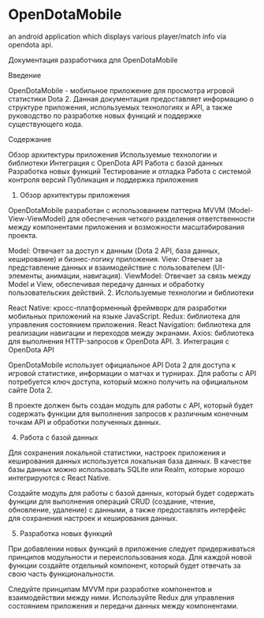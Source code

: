 # OpenDotaMobile
an android application which displays various player/match info via opendota api.

Документация разработчика для OpenDotaMobile

Введение

OpenDotaMobile - мобильное приложение для просмотра игровой статистики Dota 2. Данная документация предоставляет информацию о структуре приложения, используемых технологиях и API, а также руководство по разработке новых функций и поддержке существующего кода.

Содержание

Обзор архитектуры приложения
Используемые технологии и библиотеки
Интеграция с OpenDota API
Работа с базой данных
Разработка новых функций
Тестирование и отладка
Работа с системой контроля версий
Публикация и поддержка приложения

1. Обзор архитектуры приложения

OpenDotaMobile разработан с использованием паттерна MVVM (Model-View-ViewModel) для обеспечения четкого разделения ответственности между компонентами приложения и возможности масштабирования проекта.

Model: Отвечает за доступ к данным (Dota 2 API, база данных, кеширование) и бизнес-логику приложения.
View: Отвечает за представление данных и взаимодействие с пользователем (UI-элементы, анимации, навигация).
ViewModel: Отвечает за связь между Model и View, обеспечивая передачу данных и обработку пользовательских действий.
2. Используемые технологии и библиотеки

React Native: кросс-платформенный фреймворк для разработки мобильных приложений на языке JavaScript.
Redux: библиотека для управления состоянием приложения.
React Navigation: библиотека для реализации навигации и переходов между экранами.
Axios: библиотека для выполнения HTTP-запросов к OpenDota API.
3. Интеграция с OpenDota API

OpenDotaMobile использует официальное API Dota 2 для доступа к игровой статистике, информации о матчах и турнирах. Для работы с API потребуется ключ доступа, который можно получить на официальном сайте Dota 2.

В проекте должен быть создан модуль для работы с API, который будет содержать функции для выполнения запросов к различным конечным точкам API и обработки полученных данных.

4. Работа с базой данных

Для сохранения локальной статистики, настроек приложения и кеширования данных используется локальная база данных. В качестве базы данных можно использовать SQLite или Realm, которые хорошо интегрируются с React Native.

Создайте модуль для работы с базой данных, который будет содержать функции для выполнения операций CRUD (создание, чтение, обновление, удаление) с данными, а также предоставлять интерфейс для сохранения настроек и кеширования данных.

5. Разработка новых функций

При добавлении новых функций в приложение следует придерживаться принципов модульности и переиспользования кода. Для каждой новой функции создайте отдельный компонент, который будет отвечать за свою часть функциональности.

Следуйте принципам MVVM при разработке компонентов и взаимодействии между ними. Используйте Redux для управления состоянием приложения и передачи данных между компонентами.
